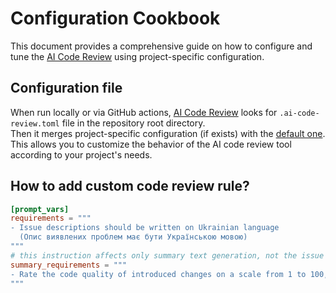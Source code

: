 # Configuration Cookbook

This document provides a comprehensive guide on how to configure and tune the [AI Code Review](https://pypi.org/project/ai-code-review/) using project-specific configuration.

## Configuration file
When run locally or via GitHub actions, [AI Code Review](https://pypi.org/project/ai-code-review/)
looks for `.ai-code-review.toml` file in the repository root directory.  
Then it merges project-specific configuration (if exists) with the
[default one](https://github.com/Nayjest/ai-code-review/blob/main/ai_code_review/.ai-code-review.toml).  
This allows you to customize the behavior of the AI code review tool according to your project's needs.


## How to add custom code review rule?
```toml
[prompt_vars]
requirements = """
- Issue descriptions should be written on Ukrainian language
  (Опис виявлених проблем має бути Українською мовою)
"""
# this instruction affects only summary text generation, not the issue detection itself
summary_requirements = """
- Rate the code quality of introduced changes on a scale from 1 to 100, where 1 is the worst and 100 is the best.
"""
